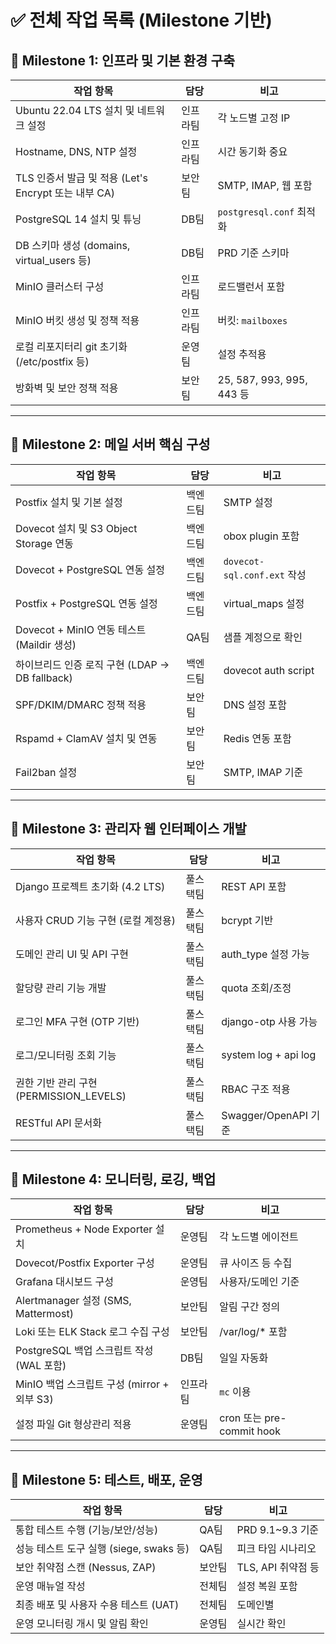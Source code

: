 # ✅ 전체 작업 목록 (Milestone 기반)

## 🚩 Milestone 1: 인프라 및 기본 환경 구축

| 작업 항목 | 담당 | 비고 |
|-----------|------|------|
| Ubuntu 22.04 LTS 설치 및 네트워크 설정 | 인프라팀 | 각 노드별 고정 IP |
| Hostname, DNS, NTP 설정 | 인프라팀 | 시간 동기화 중요 |
| TLS 인증서 발급 및 적용 (Let's Encrypt 또는 내부 CA) | 보안팀 | SMTP, IMAP, 웹 포함 |
| PostgreSQL 14 설치 및 튜닝 | DB팀 | `postgresql.conf` 최적화 |
| DB 스키마 생성 (domains, virtual_users 등) | DB팀 | PRD 기준 스키마 |
| MinIO 클러스터 구성 | 인프라팀 | 로드밸런서 포함 |
| MinIO 버킷 생성 및 정책 적용 | 인프라팀 | 버킷: `mailboxes` |
| 로컬 리포지터리 git 초기화 (/etc/postfix 등) | 운영팀 | 설정 추적용 |
| 방화벽 및 보안 정책 적용 | 보안팀 | 25, 587, 993, 995, 443 등 |

---

## 🚩 Milestone 2: 메일 서버 핵심 구성

| 작업 항목 | 담당 | 비고 |
|-----------|------|------|
| Postfix 설치 및 기본 설정 | 백엔드팀 | SMTP 설정 |
| Dovecot 설치 및 S3 Object Storage 연동 | 백엔드팀 | obox plugin 포함 |
| Dovecot + PostgreSQL 연동 설정 | 백엔드팀 | `dovecot-sql.conf.ext` 작성 |
| Postfix + PostgreSQL 연동 설정 | 백엔드팀 | virtual_maps 설정 |
| Dovecot + MinIO 연동 테스트 (Maildir 생성) | QA팀 | 샘플 계정으로 확인 |
| 하이브리드 인증 로직 구현 (LDAP → DB fallback) | 백엔드팀 | dovecot auth script |
| SPF/DKIM/DMARC 정책 적용 | 보안팀 | DNS 설정 포함 |
| Rspamd + ClamAV 설치 및 연동 | 보안팀 | Redis 연동 포함 |
| Fail2ban 설정 | 보안팀 | SMTP, IMAP 기준 |

---

## 🚩 Milestone 3: 관리자 웹 인터페이스 개발

| 작업 항목 | 담당 | 비고 |
|-----------|------|------|
| Django 프로젝트 초기화 (4.2 LTS) | 풀스택팀 | REST API 포함 |
| 사용자 CRUD 기능 구현 (로컬 계정용) | 풀스택팀 | bcrypt 기반 |
| 도메인 관리 UI 및 API 구현 | 풀스택팀 | auth_type 설정 가능 |
| 할당량 관리 기능 개발 | 풀스택팀 | quota 조회/조정 |
| 로그인 MFA 구현 (OTP 기반) | 풀스택팀 | django-otp 사용 가능 |
| 로그/모니터링 조회 기능 | 풀스택팀 | system log + api log |
| 권한 기반 관리 구현 (PERMISSION_LEVELS) | 풀스택팀 | RBAC 구조 적용 |
| RESTful API 문서화 | 풀스택팀 | Swagger/OpenAPI 기준 |

---

## 🚩 Milestone 4: 모니터링, 로깅, 백업

| 작업 항목 | 담당 | 비고 |
|-----------|------|------|
| Prometheus + Node Exporter 설치 | 운영팀 | 각 노드별 에이전트 |
| Dovecot/Postfix Exporter 구성 | 운영팀 | 큐 사이즈 등 수집 |
| Grafana 대시보드 구성 | 운영팀 | 사용자/도메인 기준 |
| Alertmanager 설정 (SMS, Mattermost) | 보안팀 | 알림 구간 정의 |
| Loki 또는 ELK Stack 로그 수집 구성 | 보안팀 | /var/log/* 포함 |
| PostgreSQL 백업 스크립트 작성 (WAL 포함) | DB팀 | 일일 자동화 |
| MinIO 백업 스크립트 구성 (mirror + 외부 S3) | 인프라팀 | `mc` 이용 |
| 설정 파일 Git 형상관리 적용 | 운영팀 | cron 또는 pre-commit hook |

---

## 🚩 Milestone 5: 테스트, 배포, 운영

| 작업 항목 | 담당 | 비고 |
|-----------|------|------|
| 통합 테스트 수행 (기능/보안/성능) | QA팀 | PRD 9.1~9.3 기준 |
| 성능 테스트 도구 실행 (siege, swaks 등) | QA팀 | 피크 타임 시나리오 |
| 보안 취약점 스캔 (Nessus, ZAP) | 보안팀 | TLS, API 취약점 등 |
| 운영 매뉴얼 작성 | 전체팀 | 설정 복원 포함 |
| 최종 배포 및 사용자 수용 테스트 (UAT) | 전체팀 | 도메인별 |
| 운영 모니터링 개시 및 알림 확인 | 운영팀 | 실시간 확인 |
